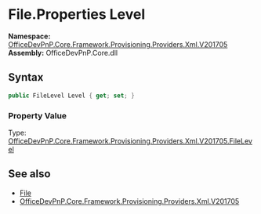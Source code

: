 # File.Properties Level
  

**Namespace:** [OfficeDevPnP.Core.Framework.Provisioning.Providers.Xml.V201705](OfficeDevPnP.Core.Framework.Provisioning.Providers.Xml.V201705.md)  
**Assembly:** OfficeDevPnP.Core.dll  
## Syntax
```C#
public FileLevel Level { get; set; }
```

### Property Value
Type: [OfficeDevPnP.Core.Framework.Provisioning.Providers.Xml.V201705.FileLevel](OfficeDevPnP.Core.Framework.Provisioning.Providers.Xml.V201705.FileLevel.md)  

## See also
- [File](OfficeDevPnP.Core.Framework.Provisioning.Providers.Xml.V201705.File.md) 
- [OfficeDevPnP.Core.Framework.Provisioning.Providers.Xml.V201705](OfficeDevPnP.Core.Framework.Provisioning.Providers.Xml.V201705.md) 
